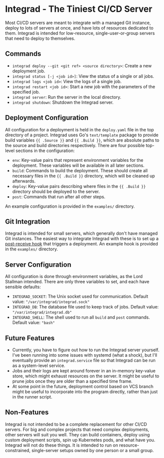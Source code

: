 # Integrad - The Tiniest CI/CD Server

Most CI/CD servers are meant to integrate with a managed Git instance, deploy
to lots of servers at once, and have lots of resources dedicated to them.
Integrad is intended for low-resource, single-user-or-group servers that need to
deploy to themselves.

## Commands

- `integrad deploy --git <git ref> <source directory>`: Create a new
  deployment job.
- `integrad status [-j <job id>]`: View the status of a single or all jobs.
- `integrad logs <job id>`: View the logs of a single job.
- `integrad restart <job id>`: Start a new job with the parameters of the
  specified job.
- `integrad server`: Run the server in the local directory.
- `integrad shutdown`: Shutdown the Integrad server.

## Deployment Configuration

All configuration for a deployment is held in the `deploy.yaml` file in the top
directory of a project.  Integrad uses Go's `text/template` package to provide
build variables `{{ .Source }}` and `{{ .Build }}`, which are absolute paths to
the source and build directories respectively.  There are four possible
top-level sections in the configuration:

- `env`: Key-value pairs that represent environment variables for the
  deployment.  These variables will be available in all later sections.
- `build`: Commands to build the deployment.  These should create all necessary
  files in the `{{ .Build }}` directory, which will be cleaned up afterwards.
- `deploy`: Key-value pairs describing where files in the `{{ .Build }}`
  directory should be deployed to the server.
- `post`: Commands that run after all other steps.

An example configuration is provided in the `examples/` directory.

## Git Integration

Integrad is intended for small servers, which generally don't have managed Git
instances.  The easiest way to integrate Integrad with these is to set up a
[post-receive hook][git-hooks] that triggers a deployment.  An example hook is
provided in the `examples/` directory.

## Server Configuration

All configuration is done through environment variables, as the Lord Stallman
intended.  There are only three variables to set, and each have sensible
defaults:

- `INTEGRAD_SOCKET`: The Unix socket used for communication.  Default value: `"/var/integrad/integrad.sock"`
- `INTEGRAD_DB`: The database file used to keep track of jobs.  Default value:
  `"/var/integrad/integrad.db"`
- `INTEGRAD_SHELL`: The shell used to run all `build` and `post` commands.  Default value: `"bash"`

## Future Features

- Currently, you have to figure out how to run the Integrad server yourself.
  I've been running into some issues with systemd (what a shock), but I'll
  eventually provide an `integrad.service` file so that Integrad can be run as a
  system-level service.
- Jobs and their logs are kept around forever in an in-memory key-value store,
  which might exhaust resources on the server.  It might be useful to prune jobs
  once they are older than a specified time frame.
- At some point in the future, deployment control based on VCS branch might be
  useful to incorporate into the program directly, rather than just in the
  runner script.

## Non-Features

Integrad is not intended to be a complete replacement for other CI/CD servers.
For big and complex projects that need complex deployments, other servers will
suit you well.  They can build containers, deploy using custom deployment
scripts, spin up Kubernetes pods, and what have you.  Integrad will not do these
things.  It is intended to run on resource-constrained, single-server setups
owned by one person or a small group.

[git-hooks]: https://git-scm.com/book/en/v2/Customizing-Git-Git-Hooks
